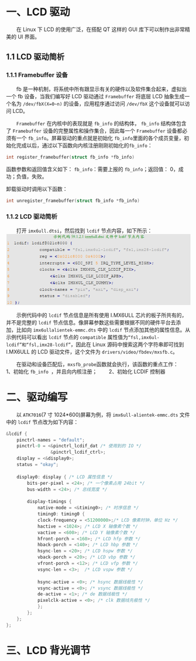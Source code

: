 # 一、LCD 驱动
&emsp;&emsp;在 Linux 下 LCD 的使用广泛，在搭配 QT 这样的 GUI 库下可以制作出非常精美的 UI 界面。
## 1.1 LCD 驱动简析
### 1.1.1 Framebuffer 设备
&emsp;&emsp;fb 是一种机制，将系统中所有跟显示有关的硬件以及软件集合起来，虚拟出一个 fb 设备，当我们编写好 LCD 驱动通过 `Framebuffer` 将底层 LCD 抽象生成一个名为 `/dev/fbX(X=0~n)` 的设备，应用程序通过访问 `/dev/fbX` 这个设备就可以访问 LCD。

&emsp;&emsp;`Framebuffer` 在内核中的表现就是 `fb_info` 的结构体， `fb_info` 结构体包含了 `Framebuffer` 设备的完整属性和操作集合，因此每一个 `Framebuffer` 设备都必须有一个 `fb_info`。屏幕驱动的重点就是初始化 `fb_info`里面的各个成员变量，初始化完成以后，通过以下函数向内核注册刚刚初始化的`fb_info`：
```cpp
int register_framebuffer(struct fb_info *fb_info)
```
函数参数和返回值含义如下：  `fb_info`：需要上报的 `fb_info`；返回值： 0，成功；负值，失败。

卸载驱动时调用以下函数：
```cpp
int unregister_framebuffer(struct fb_info *fb_info)
```

### 1.1.2 LCD 驱动简析
&emsp;&emsp;打开 `imx6ull.dtsi`，然后找到 `lcdif` 节点内容，如下所示：
![输入图片说明](/imgs/2025-07-13/bpUNoZixd9icnvq2.png)

&emsp;&emsp;示例代码中的 `lcdif` 节点信息是所有使用 I.MX6ULL 芯片的板子所共有的，并不是完整的 `lcdif` 节点信息。像屏幕参数这些需要根据不同的硬件平台去添加，比如向 `imx6ullalientek-emmc.dts` 中的 `lcdif` 节点添加其他的属性信息。从示例代码可以看出 `lcdif` 节点的 `compatible` 属性值为`“fsl,imx6ul-lcdif”和“fsl,imx28-lcdif”`，因此在 Linux 源码中搜索这两个字符串即可找到 I.MX6ULL 的 LCD 驱动文件，这个文件为 `drivers/video/fbdev/mxsfb.c`。

&emsp;&emsp;在驱动和设备匹配后，`mxsfb_probe`函数就会执行，该函数的重点工作：
&emsp;&emsp;1、初始化 `fb_info `，并且向内核注册；
&emsp;&emsp;2、初始化 LCDIF 控制器

# 二、驱动编写
&emsp;&emsp;以 `ATK7016`(7 寸 1024*600)屏幕为例，将 `imx6ull-alientek-emmc.dts` 文件中的 `lcdif` 节点改为如下内容：
```cpp
&lcdif {
	pinctrl-names = "default";
	pinctrl-0 = <&pinctrl_lcdif_dat /* 使用到的 IO */  
				 &pinctrl_lcdif_ctrl>;
	display = <&display0>;
	status = "okay";
 
	display0: display { /* LCD 属性信息 */
		bits-per-pixel = <24>; /* 一个像素占用 24bit */
		bus-width = <24>; /* 总线宽度 */

		display-timings {
			native-mode = <&timing0>; /* 时序信息 */
			timing0: timing0 {
			clock-frequency = <51200000>;/* LCD 像素时钟，单位 Hz */
			hactive = <1024>; /* LCD X 轴像素个数 */
			vactive = <600>; /* LCD Y 轴像素个数 */
			hfront-porch = <160>; /* LCD hfp 参数 */
			hback-porch = <140>; /* LCD hbp 参数 */
			hsync-len = <20>; /* LCD hspw 参数 */
			vback-porch = <20>; /* LCD vbp 参数 */
			vfront-porch = <12>; /* LCD vfp 参数 */
			vsync-len = <3>;  /* LCD vspw 参数 */
			
			hsync-active = <0>; /* hsync 数据线极性 */  
			vsync-active = <0>; /* vsync 数据线极性 */  
			de-active = <1>; /* de 数据线极性 */  
			pixelclk-active = <0>; /* clk 数据线先极性 */  
			};  
		};  
	};  
};
```

# 三、LCD 背光调节

<!--stackedit_data:
eyJoaXN0b3J5IjpbLTI0NDM0MDMyNiwtMTMyNTIyMjYzOSwtMT
EyNjIyMjEzNywtNzczNTYzODMsLTI5NTM0NDUzMSwxODkwMTk2
OTU1LDIyMTQ1NTA2MCw4MTk0MDc0NjddfQ==
-->